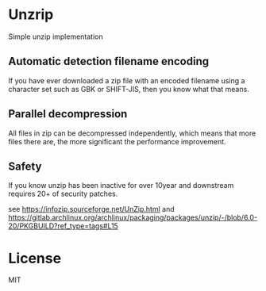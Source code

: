 # Unzrip

Simple unzip implementation

## Automatic detection filename encoding

If you have ever downloaded a zip file with
an encoded filename using a character set such as GBK or SHIFT-JIS,
then you know what that means.

##  Parallel decompression

All files in zip can be decompressed independently,
which means that more files there are,
the more significant the performance improvement.

## Safety

If you know unzip has been inactive for over 10year
and downstream requires 20+ of security patches.

see https://infozip.sourceforge.net/UnZip.html
and https://gitlab.archlinux.org/archlinux/packaging/packages/unzip/-/blob/6.0-20/PKGBUILD?ref_type=tags#L15

# License

MIT
